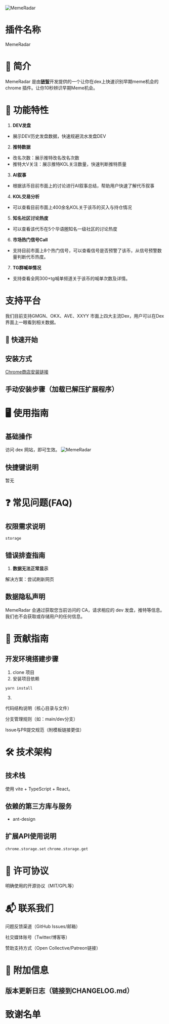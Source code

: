 
![MemeRadar](https://lh3.googleusercontent.com/M8ZvjgjbGYNIBb_etSOUC86GHOqvf7cAkdnR-oSs4cOuK9evSZfZ4jfTnQNkPPrRVD0K6T-LrAYdphwaUEOtFiW9HA=s275-w275-h175)

# 插件名称
MemeRadar

# 🌟 简介
MemeRadar 是由[**链智**](https://chaininsight.vip)开发提供的一个让你在dex上快速识别早期meme机会的 chrome 插件。让你10秒辨识早期Meme机会。

# 🔧 功能特性
1. **DEV发盘**
- 展示DEV历史发盘数据，快速规避流水发盘DEV
2. **推特数据**
- 改名次数：展示推特改名改名次数
- 推特大V关注：展示推特KOL关注数量，快速判断推特质量
3. **AI叙事**
- 根据该币目前市面上的讨论进行AI叙事总结，帮助用户快速了解代币叙事
4. **KOL交易分析**
- 可以查看目前市面上400余名KOL关于该币的买入与持仓情况
5. **知名社区讨论热度**
- 可以查看该代币在5个华语圈知名一级社区的讨论热度
6. **市场热门信号Call**
- 支持目前市面上8个热门信号，可以查看信号是否预警了该币，从信号预警数量判断代币热度。
7. **TG群喊单情况**
- 支持查看全网300+tg喊单频道关于该币的喊单次数及详情。

# 支持平台
我们目前支持GMGN、OKX、AVE、XXYY 市面上四大主流Dex，用户可以在Dex界面上一眼看到相关数据。

## 🚀 快速开始
## 安装方式
[Chrome商店安装链接](http://echromewebstore.google.com/detail/memeradar/nhildbfbblldjpmlhopajgbcfjcepcoe?hl=zh-CN&utm_source=ext_sidebar)

## 手动安装步骤（加载已解压扩展程序）


# 🖥 使用指南
## 基础操作
访问 dex 网站，即可生效。
![MemeRadar](https://lh3.googleusercontent.com/p4tiMu6fPQz46_5ANt90ZRUEbmbIIhNHgDGpsoR00AeciKXVeu5uYN_DIZBTa8JmKcGKn8Dn-WpMluhTlzQF-NBg_wQ=s1280-w1280-h800)

## 快捷键说明
暂无

# ❓ 常见问题(FAQ)
## 权限需求说明
`storage`

## 错误排查指南
1. **数据无法正常显示**

解决方案：尝试刷新网页

## 数据隐私声明
MemeRadar 会通过获取您当前访问的 CA，请求相应的 dev 发盘，推特等信息。
我们也不会获取或存储用户的任何信息。

# 👥 贡献指南
## 开发环境搭建步骤
1. clone 项目
2. 安装项目依赖
```
yarn install
```
3. 

代码结构说明（核心目录与文件）

分支管理规则（如：main/dev分支）

Issue与PR提交规范（附模板链接更佳）

# 🛠 技术架构
## 技术栈
使用 vite + TypeScript + React。

## 依赖的第三方库与服务
- ant-design

## 扩展API使用说明
`chrome.storage.set`
`chrome.storage.get`

# 📜 许可协议
明确使用的开源协议（MIT/GPL等）

# 📬 联系我们
问题反馈渠道（GitHub Issues/邮箱）

社交媒体账号（Twitter/博客等）

赞助支持方式（Open Collective/Patreon链接）

# 📌 附加信息
## 版本更新日志（链接到CHANGELOG.md）

# 致谢名单
